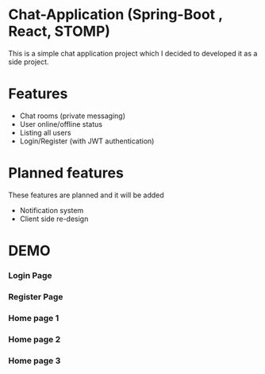 # Chat-Application (Spring-Boot , React, STOMP)
This is a simple chat application project which I decided to developed it as a side project.

# Features
- Chat rooms (private messaging)
- User online/offline status
- Listing all users
- Login/Register (with JWT authentication)

# Planned features
These features are planned and it will be added
- Notification system
- Client side re-design

# DEMO
### Login Page

### Register Page

### Home page 1

### Home page 2

### Home page 3
